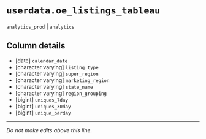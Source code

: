 # `userdata.oe_listings_tableau`
`analytics_prod` | `analytics`

## Column details
* [date]      `calendar_date`
* [character varying] `listing_type`
* [character varying] `super_region`
* [character varying] `marketing_region`
* [character varying] `state_name`
* [character varying] `region_grouping`
* [bigint]    `uniques_7day`
* [bigint]    `uniques_30day`
* [bigint]    `unique_perday`

-------------------------------------------------------------------------------
*Do not make edits above this line.*
